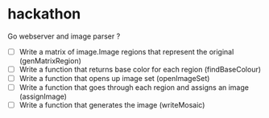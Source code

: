 # hackathon
Go webserver and image parser ?


- [ ] Write a matrix of image.Image regions that represent the original (genMatrixRegion)  
- [ ] Write a function that returns base color for each region (findBaseColour)  
- [ ] Write a function that opens up image set (openImageSet)  
- [ ] Write a function that goes through each region and assigns an image (assignImage)  
- [ ] Write a function that generates the image (writeMosaic)  
